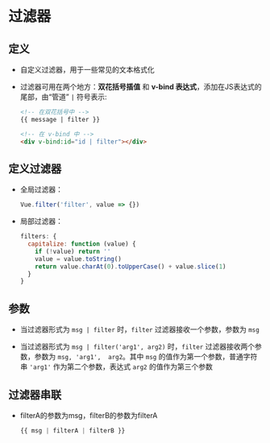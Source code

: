 # 过滤器

## 定义

+ 自定义过滤器，用于一些常见的文本格式化

+ 过滤器可用在两个地方：**双花括号插值** 和 **v-bind 表达式**，添加在JS表达式的尾部，由“管道” `|` 符号表示:

  ```html
  <!-- 在双花括号中 -->
  {{ message | filter }}

  <!-- 在 v-bind 中 -->
  <div v-bind:id="id | filter"></div>
  ```

## 定义过滤器

+ 全局过滤器：

  ```js
  Vue.filter('filter', value => {})
  ```

+ 局部过滤器：

  ```js
  filters: {
    capitalize: function (value) {
      if (!value) return ''
      value = value.toString()
      return value.charAt(0).toUpperCase() + value.slice(1)
    }
  }
  ```

## 参数

+ 当过滤器形式为 `msg | filter` 时，`filter` 过滤器接收一个参数，参数为 `msg`

+ 当过滤器形式为 `msg | filter('arg1', arg2)` 时，`filter` 过滤器接收两个参数，参数为 `msg, 'arg1',  arg2`。其中 `msg` 的值作为第一个参数，普通字符串 `'arg1'` 作为第二个参数，表达式 `arg2` 的值作为第三个参数

## 过滤器串联

+ filterA的参数为msg，filterB的参数为filterA

  ```js
  {{ msg | filterA | filterB }}
  ```
